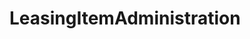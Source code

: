 # LeasingItemAdministration   

<script src="https://unpkg.com/@stoplight/elements/web-components.min.js"></script>
<link rel="stylesheet" href="https://unpkg.com/@stoplight/elements/styles.min.css">

<elements-api
  apiDescriptionUrl="LeasingItemAdministration.yaml"
  layout="sidebar"
  router="hash"
  hideTryIt="false"
  hideSchemas="false"
  hideInternal="false"
/>